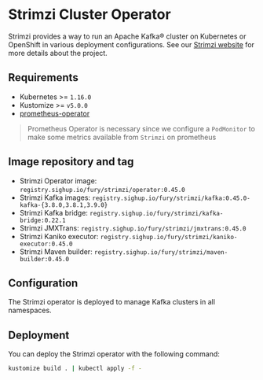 # Strimzi Cluster Operator

<!-- <SD-DOCS> -->

Strimzi provides a way to run an Apache Kafka® cluster on Kubernetes or OpenShift in various deployment configurations.
See our [Strimzi website][strimzi-website] for more details about the project.

## Requirements

- Kubernetes >= `1.16.0`
- Kustomize >= `v5.0.0`
- [prometheus-operator][prometheus-operator]

> Prometheus Operator is necessary since we configure a `PodMonitor` to make
> some metrics available from `Strimzi` on prometheus

## Image repository and tag

* Strimzi Operator image: `registry.sighup.io/fury/strimzi/operator:0.45.0`
* Strimzi Kafka images: `registry.sighup.io/fury/strimzi/kafka:0.45.0-kafka-{3.8.0,3.8.1,3.9.0}`
* Strimzi Kafka bridge: `registry.sighup.io/fury/strimzi/kafka-bridge:0.22.1`
* Strimzi JMXTrans: `registry.sighup.io/fury/strimzi/jmxtrans:0.45.0`
* Strimzi Kaniko executor: `registry.sighup.io/fury/strimzi/kaniko-executor:0.45.0`
* Strimzi Maven builder: `registry.sighup.io/fury/strimzi/maven-builder:0.45.0`

## Configuration

The Strimzi operator is deployed to manage Kafka clusters in all namespaces.

## Deployment

You can deploy the Strimzi operator with the following command:

```bash
kustomize build . | kubectl apply -f -
```

<!-- Links -->

[strimzi-website]: https://strimzi.io/
[prometheus-operator]: https://github.com/sighupio/module-monitoring/tree/main/katalog/prometheus-operator

<!-- </SD-DOCS> -->
